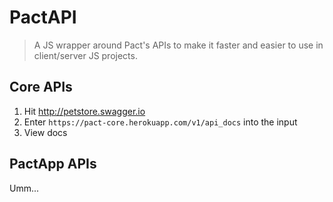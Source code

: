 PactAPI
=======

> A JS wrapper around Pact's APIs to make it faster and easier to use in client/server JS projects.

Core APIs
---------

1. Hit http://petstore.swagger.io
1. Enter `https://pact-core.herokuapp.com/v1/api_docs` into the input
1. View docs

PactApp APIs
------------

Umm...
